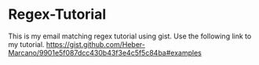 # Regex-Tutorial

This is my email matching regex tutorial using gist.
Use the following link to my tutorial.
https://gist.github.com/Heber-Marcano/9901e5f087dcc430b43f3e4c5f5c84ba#examples
